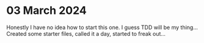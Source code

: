 # 03 March 2024
Honestly I have no idea how to start this one. I guess TDD will be my thing...
Created some starter files, called it a day, started to freak out...
